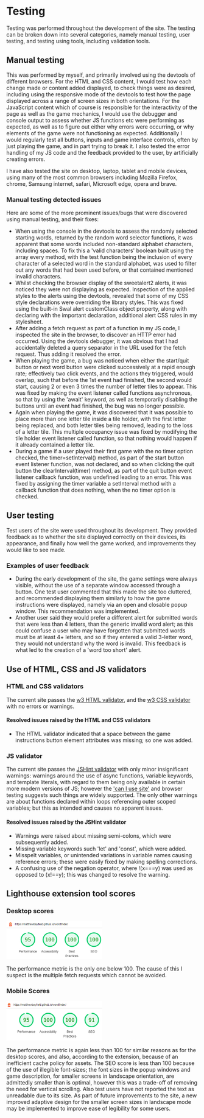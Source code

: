 # Testing
Testing was performed throughout the development of the site. The testing can be broken down into several categories, namely manual testing, user testing, and testing using tools, including validation tools.

## Manual testing
This was performed by myself, and primarily involved using the devtools of different browsers. For the HTML and CSS content, I would test how each change made or content added displayed, to check things were as desired, including using the responsive mode of the devtools to test how the page displayed across a range of screen sizes in both orientations. For the JavaScript content which of course is responsible for the interactivity of the page as well as the game mechanics, I would use the debugger and console output to assess whether JS functions etc were performing as expected, as well as to figure out either why errors were occurring, or why elements of the game were not functioning as expected. Additionally I would regularly test all buttons, inputs and game interface controls, often by just playing the game, and in part trying to break it. I also tested the error handling of my JS code and the feedback provided to the user, by artificially creating errors.

I have also tested the site on desktop, laptop, tablet and mobile devices, using many of the most common browsers including Mozilla Firefox, chrome, Samsung internet, safari, Microsoft edge, opera and brave.

### Manual testing detected issues
Here are some of the more prominent issues/bugs that were discovered using manual testing, and their fixes:
- When using the console in the devtools to assess the randomly selected starting words, returned by the random word selector functions, it was apparent that some words included non-standard alphabet characters, including spaces. To fix this a 'valid characters' boolean built using the array every method, with the test function being the inclusion of every character of a selected word in the standard alphabet, was used to filter out any words that had been used before, or that contained mentioned invalid characters.
- Whilst checking the browser display of the sweetalert2 alerts, it was noticed they were not displaying as expected. Inspection of the applied styles to the alerts using the devtools, revealed that some of my CSS style declarations were overriding the library styles. This was fixed using the built-in Swal alert customClass object property, along with declaring with the important declaration, additional alert CSS rules in my stylesheet.
- After adding a fetch request as part of a function in my JS code, I inspected the site in the browser, to discover an HTTP error had occurred. Using the devtools debugger, it was obvious that I had accidentally deleted a query separator in the URL used for the fetch request. Thus adding it resolved the error.
- When playing the game, a bug was noticed when either the start/quit button or next word button were clicked successively at a rapid enough rate; effectively two click events, and the actions they triggered, would overlap, such that before the 1st event had finished, the second would start, causing 2 or even 3 times the number of letter tiles to appear. This was fixed by making the event listener called functions asynchronous, so that by using the 'await' keyword, as well as temporarily disabling the buttons until an event had finished, the bug was no longer possible.
- Again when playing the game, it was discovered that it was possible to place more than one letter tile inside a tile holder, with the first letter being replaced, and both letter tiles being removed, leading to the loss of a letter tile. This multiple occupancy issue was fixed by modifying the tile holder event listener called function, so that nothing would happen if it already contained a letter tile.
- During a game if a user played their first game with the no timer option checked, the timer=setInterval() method, as part of the start button event listener function, was not declared, and so when clicking the quit button the clearInterval(timer) method, as part of the quit button event listener callback function, was undefined leading to an error. This was fixed by assigning the timer variable a setInterval method with a callback function that does nothing, when the no timer option is checked.

## User testing
Test users of the site were used throughout its development. They provided feedback as to whether the site displayed correctly on their devices, its appearance, and finally how well the game worked, and improvements they would like to see made.

### Examples of user feedback
- During the early development of the site, the game settings were always visible, without the use of a separate window accessed through a button. One test user commented that this made the site too cluttered, and recommended displaying them similarly to how the game instructions were displayed, namely via an open and closable popup window. This recommendation was implemented.
- Another user said they would prefer a different alert for submitted words that were less than 4 letters, than the generic invalid word alert; as this could confuse a user who may have forgotten that submitted words must be at least 4+ letters, and so if they entered a valid 3-letter word, they would not understand why the word is invalid. This feedback is what led to the creation of a 'word too short' alert.

## Use of HTML, CSS and JS validators

### HTML and CSS validators
The current site passes the [w3 HTML validator](https://validator.w3.org/nu/), and the [w3 CSS validator](https://jigsaw.w3.org/css-validator/) with no errors or warnings.

#### Resolved issues raised by the HTML and CSS validators
- The HTML validator indicated that a space between the game instructions button element attributes was missing; so one was added.

### JS validator
The current site passes the [JSHint validator](https://jshint.com/) with only minor insignificant warnings: warnings around the use of async functions, variable keywords, and template literals, with regard to them being only available in certain more modern versions of JS; however the ['can I use site'](https://caniuse.com/) and browser testing suggests such things are widely supported. The only other warnings are about functions declared within loops referencing outer scoped variables; but this as intended and causes no apparent issues.

#### Resolved issues raised by the JSHint validator
- Warnings were raised about missing semi-colons, which were subsequently added.
- Missing variable keywords such 'let' and 'const', which were added.
- Misspelt variables, or unintended variations in variable names causing reference errors; these were easily fixed by making spelling corrections.
- A confusing use of the negation operator, where !(x===y) was used as opposed to (x!==y); this was changed to resolve the warning.

## Lighthouse extension tool scores
### Desktop scores
<img src="docs/screenshots/lighthouse_desktop.png" alt="desktop lighthouse scores" width=50% height=50%>

The performance metric is the only one below 100. The cause of this I suspect is the multiple fetch requests which cannot be avoided.

### Mobile Scores
<img src="docs/screenshots/lighthouse_mobile.png" alt='Mobile lighthouse scores' width=50% height=50%>

The performance metric is again less than 100 for similar reasons as for the desktop scores, and also, according to the extension, because of an inefficient cache policy for assets. The SEO score is less than 100 because of the use of illegible font-sizes; the font sizes in the popup windows and game description, for smaller screens in landscape orientation, are admittedly smaller than is optimal, however this was a trade-off of removing the need for vertical scrolling. Also test users have not reported the text as unreadable due to its size. As part of future improvements to the site, a new improved adaptive design for the smaller screen sizes in landscape mode may be implemented to improve ease of legibility for some users.


